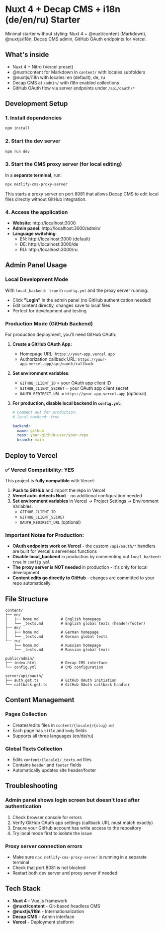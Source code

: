 #  Nuxt 4 + Decap CMS + i18n (de/en/ru) Starter

Minimal starter without styling: Nuxt 4 + @nuxt/content (Markdown), @nuxtjs/i18n, Decap CMS admin, GitHub OAuth endpoints for Vercel.

## What's inside

- Nuxt 4 + Nitro (Vercel preset)
- @nuxt/content for Markdown in `content/` with locales subfolders
- @nuxtjs/i18n with locales: en (default), de, ru
- Decap CMS at `/admin/` with i18n enabled collections
- GitHub OAuth flow via server endpoints under `/api/oauth/*`

## Development Setup

### 1. Install dependencies

```bash
npm install
```

### 2. Start the dev server

```bash
npm run dev
```

### 3. Start the CMS proxy server (for local editing)

In a **separate terminal**, run:

```bash
npx netlify-cms-proxy-server
```

This starts a proxy server on port 8081 that allows Decap CMS to edit local files directly without GitHub integration.

### 4. Access the application

- **Website**: http://localhost:3000
- **Admin panel**: http://localhost:3000/admin/
- **Language switching**:
  - EN: http://localhost:3000 (default)
  - DE: http://localhost:3000/de
  - RU: http://localhost:3000/ru

## Admin Panel Usage

### Local Development Mode

With `local_backend: true` in `config.yml` and the proxy server running:

- Click **"Login"** in the admin panel (no GitHub authentication needed)
- Edit content directly, changes save to local files
- Perfect for development and testing

### Production Mode (GitHub Backend)

For production deployment, you'll need GitHub OAuth:

1. **Create a GitHub OAuth App:**

   - Homepage URL: `https://your-app.vercel.app`
   - Authorization callback URL: `https://your-app.vercel.app/api/oauth/callback`
2. **Set environment variables:**

   - `GITHUB_CLIENT_ID` = your OAuth app client ID
   - `GITHUB_CLIENT_SECRET` = your OAuth app client secret
   - `OAUTH_REDIRECT_URL` = `https://your-app.vercel.app` (optional)
3. **For production, disable local backend in `config.yml`:**

   ```yaml
   # Comment out for production:
   # local_backend: true

   backend:
     name: github
     repo: your-github-user/your-repo
     branch: main
   ```

## Deploy to Vercel

### ✅ **Vercel Compatibility: YES**

This project is **fully compatible** with Vercel:

1. **Push to GitHub** and import the repo in Vercel
2. **Vercel auto-detects Nuxt** - no additional configuration needed
3. **Set environment variables** in Vercel → Project Settings → Environment Variables:
   - `GITHUB_CLIENT_ID`
   - `GITHUB_CLIENT_SECRET`
   - `OAUTH_REDIRECT_URL` (optional)

### Important Notes for Production:

- **OAuth endpoints work on Vercel** - the custom `/api/oauth/*` handlers are built for Vercel's serverless functions
- **Disable local_backend** in production by commenting out `local_backend: true` in `config.yml`
- **The proxy server is NOT needed** in production - it's only for local development
- **Content edits go directly to GitHub** - changes are committed to your repo automatically

## File Structure

```
content/
├── en/
│   ├── home.md          # English homepage
│   └── _texts.md        # English global texts (header/footer)
├── de/
│   ├── home.md          # German homepage  
│   └── _texts.md        # German global texts
└── ru/
    ├── home.md          # Russian homepage
    └── _texts.md        # Russian global texts

public/admin/
├── index.html           # Decap CMS interface
└── config.yml           # CMS configuration

server/api/oauth/
├── auth.get.ts          # GitHub OAuth initiation
└── callback.get.ts      # GitHub OAuth callback handler
```

## Content Management

### Pages Collection

- Creates/edits files in `content/{locale}/{slug}.md`
- Each page has `title` and `body` fields
- Supports all three languages (en/de/ru)

### Global Texts Collection

- Edits `content/{locale}/_texts.md` files
- Contains `header` and `footer` fields
- Automatically updates site header/footer

## Troubleshooting

### Admin panel shows login screen but doesn't load after authentication

1. Check browser console for errors
2. Verify GitHub OAuth app settings (callback URL must match exactly)
3. Ensure your GitHub account has write access to the repository
4. Try local mode first to isolate the issue

### Proxy server connection errors

- Make sure `npx netlify-cms-proxy-server` is running in a separate terminal
- Check that port 8081 is not blocked
- Restart both dev server and proxy server if needed

## Tech Stack

- **Nuxt 4** - Vue.js framework
- **@nuxt/content** - Git-based headless CMS
- **@nuxtjs/i18n** - Internationalization
- **Decap CMS** - Admin interface
- **Vercel** - Deployment platform
